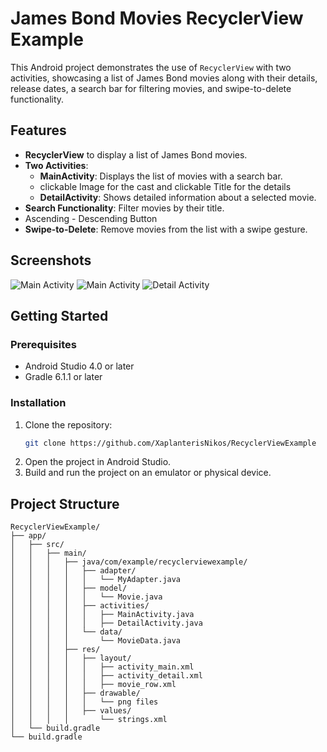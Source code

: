 # James Bond Movies RecyclerView Example

This Android project demonstrates the use of `RecyclerView` with two activities, showcasing a list of James Bond movies along with their details, release dates, a search bar for filtering movies, and swipe-to-delete functionality.

## Features

- **RecyclerView** to display a list of James Bond movies.
- **Two Activities**:
  - **MainActivity**: Displays the list of movies with a search bar.
  - clickable Image for the cast and clickable Title for the details
  - **DetailActivity**: Shows detailed information about a selected movie.
- **Search Functionality**: Filter movies by their title.
- Ascending - Descending Button
- **Swipe-to-Delete**: Remove movies from the list with a swipe gesture.

## Screenshots

![Main Activity](src/main/res/screenshots/main_Screenshot.png)
![Main Activity](src/main/res/screenshots/main_b_Screenshot.png)
![Detail Activity](src/main/res/screenshots/details_Screenshot.png)

## Getting Started

### Prerequisites

- Android Studio 4.0 or later
- Gradle 6.1.1 or later

### Installation

1. Clone the repository:
    ```sh
    git clone https://github.com/XaplanterisNikos/RecyclerViewExample
    ```
2. Open the project in Android Studio.
3. Build and run the project on an emulator or physical device.

## Project Structure

```plaintext
RecyclerViewExample/
├── app/
│   ├── src/
│   │   ├── main/
│   │   │   ├── java/com/example/recyclerviewexample/
│   │   │   │   ├── adapter/
│   │   │   │   │   └── MyAdapter.java
│   │   │   │   ├── model/
│   │   │   │   │   └── Movie.java
│   │   │   │   ├── activities/
│   │   │   │   │   ├── MainActivity.java
│   │   │   │   │   ├── DetailActivity.java
│   │   │   │   └── data/
│   │   │   │       └── MovieData.java
│   │   │   ├── res/
│   │   │   │   ├── layout/
│   │   │   │   │   ├── activity_main.xml
│   │   │   │   │   ├── activity_detail.xml
│   │   │   │   │   ├── movie_row.xml
│   │   │   │   ├── drawable/
│   │   │   │   │   └── png files
│   │   │   │   ├── values/
│   │   │   │       └── strings.xml
│   └── build.gradle
└── build.gradle
